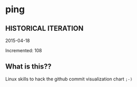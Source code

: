 # ping

## HISTORICAL ITERATION
2015-04-18

Incremented: 108

## What is this?? 
Linux skills to hack the github commit visualization chart `;-)`
